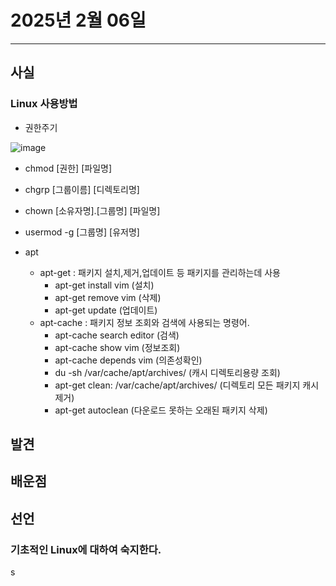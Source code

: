 # 2025년 2월 06일
---
## 사실

### Linux 사용방법

- 권한주기

![image](https://github.com/user-attachments/assets/765e3e07-cf80-45e5-afc7-aa6218272a48)

  - chmod [권한] [파일명]
  - chgrp [그룹이름] [디렉토리명]
  - chown [소유자명].[그룹명] [파일명]
  - usermod -g [그룹명] [유저명]


- apt
  - apt-get : 패키지 설치,제거,업데이트 등 패키지를 관리하는데 사용
    - apt-get install vim (설치)
    - apt-get remove vim (삭제)
    - apt-get update (업데이트)
  - apt-cache : 패키지 정보 조회와 검색에 사용되는 명령어.
    - apt-cache search editor (검색)
    - apt-cache show vim (정보조회)
    - apt-cache depends vim (의존성확인)
    - du -sh /var/cache/apt/archives/ (캐시 디렉토리용량 조회)
    - apt-get clean: /var/cache/apt/archives/  (디렉토리 모든 패키지 캐시 제거)
    - apt-get autoclean (다운로드 못하는 오래된 패키지 삭제)


## 발견

## 배운점

## 선언


### 기초적인 Linux에 대하여 숙지한다.

s
